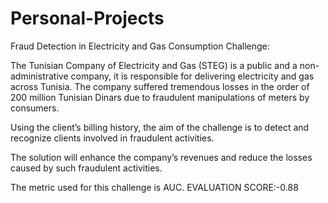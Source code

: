 # Personal-Projects

Fraud Detection in Electricity and Gas Consumption Challenge:

The Tunisian Company of Electricity and Gas (STEG) is a public and a non-administrative company, it is responsible for delivering electricity and gas across Tunisia. The company suffered tremendous losses in the order of 200 million Tunisian Dinars due to fraudulent manipulations of meters by consumers.

Using the client’s billing history, the aim of the challenge is to detect and recognize clients involved in fraudulent activities.

The solution will enhance the company’s revenues and reduce the losses caused by such fraudulent activities.

The metric used for this challenge is AUC.
EVALUATION SCORE:-0.88
